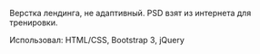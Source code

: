 Верстка лендинга, не адаптивный. PSD взят из интернета для тренировки.

Использовал: HTML/CSS, Bootstrap 3, jQuery
